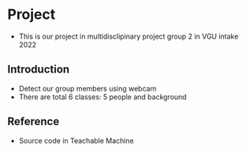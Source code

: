 # Project
- This is our project in multidisclipinary project group 2 in VGU intake 2022

## Introduction 
- Detect our group members using webcam 
- There are total 6 classes: 5 people and background

## Reference 
- Source code in Teachable Machine
